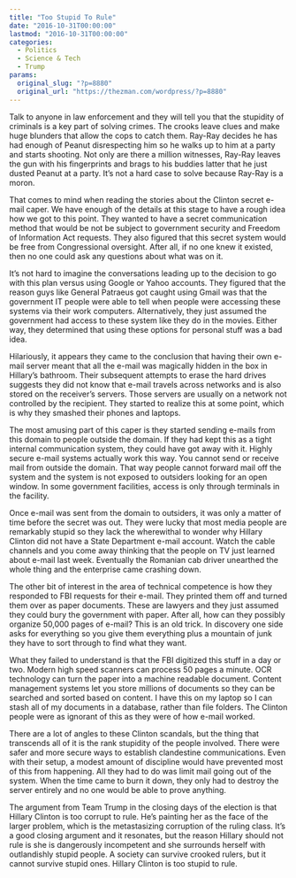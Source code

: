 ```yaml
---
title: "Too Stupid To Rule"
date: "2016-10-31T00:00:00"
lastmod: "2016-10-31T00:00:00"
categories:
  - Politics
  - Science & Tech
  - Trump
params:
  original_slug: "?p=8880"
  original_url: "https://thezman.com/wordpress/?p=8880"
---
```


Talk to anyone in law enforcement and they will tell you that the
stupidity of criminals is a key part of solving crimes. The crooks leave
clues and make huge blunders that allow the cops to catch them.
Ray-Ray decides he has had enough of Peanut disrespecting him so he
walks up to him at a party and starts shooting. Not only are there a
million witnesses, Ray-Ray leaves the gun with his fingerprints and
brags to his buddies latter that he just dusted Peanut at a party. It’s
not a hard case to solve because Ray-Ray is a moron.

That comes to mind when reading the stories about the Clinton secret
e-mail caper. We have enough of the details at this stage to have a
rough idea how we got to this point. They wanted to have a secret
communication method that would be not be subject to government security
and Freedom of Information Act requests. They also figured that this
secret system would be free from Congressional oversight. After all, if
no one knew it existed, then no one could ask any questions about what
was on it.

It’s not hard to imagine the conversations leading up to the decision to
go with this plan versus using Google or Yahoo accounts. They figured
that the reason guys like General Patraeus got caught using Gmail was
that the government IT people were able to tell when people were
accessing these systems via their work computers. Alternatively, they
just assumed the government had access to these system like they do in
the movies. Either way, they determined that using these options for
personal stuff was a bad idea.

Hilariously, it appears they came to the conclusion that having their
own e-mail server meant that all the e-mail was magically hidden in the
box in Hillary’s bathroom. Their subsequent attempts to erase the hard
drives suggests they did not know that e-mail travels across networks
and is also stored on the receiver’s servers. Those servers are usually
on a network not controlled by the recipient. They started to
realize this at some point, which is why they smashed their phones and
laptops.

The most amusing part of this caper is they started sending e-mails from
this domain to people outside the domain. If they had kept this as a
tight internal communication system, they could have got away with it.
Highly secure e-mail systems actually work this way. You cannot send or
receive mail from outside the domain. That way people cannot forward
mail off the system and the system is not exposed to outsiders looking
for an open window. In some government facilities, access is only
through terminals in the facility.

Once e-mail was sent from the domain to outsiders, it was only a matter
of time before the secret was out. They were lucky that most media
people are remarkably stupid so they lack the wherewithal to wonder why
Hillary Clinton did not have a State Department e-mail account. Watch
the cable channels and you come away thinking that the people on TV just
learned about e-mail last week. Eventually the Romanian cab driver
unearthed the whole thing and the enterprise came crashing down.

The other bit of interest in the area of technical competence is how
they responded to FBI requests for their e-mail. They printed them off
and turned them over as paper documents. These are lawyers and they just
assumed they could bury the government with paper. After all, how can
they possibly organize 50,000 pages of e-mail? This is an old trick. In
discovery one side asks for everything so you give them everything plus
a mountain of junk they have to sort through to find what they want.

What they failed to understand is that the FBI digitized this stuff in a
day or two. Modern high speed scanners can process 50 pages a minute.
OCR technology can turn the paper into a machine readable
document. Content management systems let you store millions of documents
so they can be searched and sorted based on content. I have this on my
laptop so I can stash all of my documents in a database, rather than
file folders. The Clinton people were as ignorant of this as they were
of how e-mail worked.

There are a lot of angles to these Clinton scandals, but the thing that
transcends all of it is the rank stupidity of the people involved. There
were safer and more secure ways to establish clandestine communications.
Even with their setup, a modest amount of discipline would have
prevented most of this from happening. All they had to do was limit mail
going out of the system. When the time came to burn it down, they only
had to destroy the server entirely and no one would be able to prove
anything.

The argument from Team Trump in the closing days of the election is that
Hillary Clinton is too corrupt to rule. He’s painting her as the face of
the larger problem, which is the metastasizing corruption of the ruling
class. It’s a good closing argument and it resonates, but the reason
Hillary should not rule is she is dangerously incompetent and she
surrounds herself with outlandishly stupid people. A society can survive
crooked rulers, but it cannot survive stupid ones. Hillary Clinton is
too stupid to rule.
